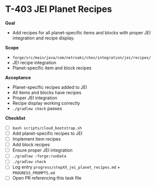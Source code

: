 # T-403 JEI Planet Recipes

**Goal**

- Add recipes for all planet-specific items and blocks with proper JEI integration and recipe display.

**Scope**

- `forge/src/main/java/com/netroaki/chex/integration/jei/recipes/`
- JEI recipe integration
- Planet-specific item and block recipes

**Acceptance**

- Planet-specific recipes added to JEI
- All items and blocks have recipes
- Proper JEI integration
- Recipe display working correctly
- `./gradlew check` passes

**Checklist**

- [ ] `bash scripts/cloud_bootstrap.sh`
- [ ] Add planet-specific recipes to JEI
- [ ] Implement item recipes
- [ ] Add block recipes
- [ ] Ensure proper JEI integration
- [ ] `./gradlew :forge:runData`
- [ ] `./gradlew check`
- [ ] Log entry `progress/stepXX_jei_planet_recipes.md` + `PROGRESS_PROMPTS.md`
- [ ] Open PR referencing this task file
